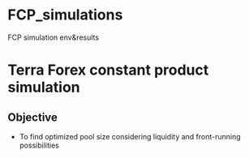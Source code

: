 # FCP_simulations
FCP simulation env&amp;results

# Terra Forex constant product simulation 

## Objective
- To find optimized pool size considering liquidity and front-running possibilities
